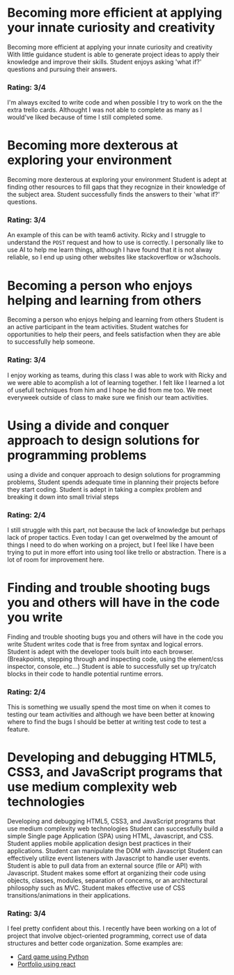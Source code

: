 # Becoming more efficient at applying your innate curiosity and creativity

Becoming more efficient at applying your innate curiosity and creativity
With little guidance student is able to generate project ideas to apply their knowledge and improve their skills.
Student enjoys asking 'what if?' questions and pursuing their answers.

### Rating: 3/4

I'm always excited to write code and when possible I try to work on the the extra trello cards. Althought I was not able to complete as many as I would've liked because of time I still completed some.

# Becoming more dexterous at exploring your environment
Becoming more dexterous at exploring your environment
Student is adept at finding other resources to fill gaps that they recognize in their knowledge of the subject area.
Student successfully finds the answers to their 'what if?' questions.

### Rating: 3/4 

An example of this can be with team6 activity. Ricky and I struggle to understand the `POST` request and how to use is correctly. I personally like to use AI to help me learn things, although I have found that it is not alway reliable, so I end up using other websites like stackoverflow or w3schools.


# Becoming a person who enjoys helping and learning from others
Becoming a person who enjoys helping and learning from others
Student is an active participant in the team activities.
Student watches for opportunities to help their peers, and feels satisfaction when they are able to successfully help someone.

### Rating: 3/4

I enjoy working as teams, during this class I was able to work with Ricky and we were able to acomplish a lot of learning together. I felt like I learned a lot of usefull techniques from him and I hope he did from me too. We meet everyweek outside of class to make sure we finish our team activities.


# Using a divide and conquer approach to design solutions for programming problems

using a divide and conquer approach to design solutions for programming problems,
Student spends adequate time in planning their projects before they start coding.
Student is adept in taking a complex problem and breaking it down into small trivial steps

### Rating: 2/4

I still struggle with this part, not because the lack of knowledge but perhaps lack of proper tactics. Even today I can get overwelmed by the amount of things I need to do when working on a project, but I feel like I have been trying to put in more effort into using tool like trello or abstraction. There is a lot of room for improvement here.


# Finding and trouble shooting bugs you and others will have in the code you write

Finding and trouble shooting bugs you and others will have in the code you write
Student writes code that is free from syntax and logical errors.
Student is adept with the developer tools built into each browser. (Breakpoints, stepping through and inspecting code, using the element/css inspector, console, etc...)
Student is able to successfully set up try/catch blocks in their code to handle potential runtime errors.

### Rating: 2/4

This is something we usually spend the most time on when it comes to testing our team activities and although we have been better at knowing where to find the bugs I should be better at writing test code to test a feature.

# Developing and debugging HTML5, CSS3, and JavaScript programs that use medium complexity web technologies

Developing and debugging HTML5, CSS3, and JavaScript programs that use medium complexity web technologies
Student can successfully build a simple Single page Application (SPA) using HTML, Javascript, and CSS.
Student applies mobile application design best practices in their applications.
Student can manipulate the DOM with Javascript
Student can effectively utilize event listeners with Javascript to handle user events.
Student is able to pull data from an external source (file or API) with Javascript.
Student makes some effort at organizing their code using objects, classes, modules, separation of concerns, or an architectural philosophy such as MVC.
Student makes effective use of CSS transitions/animations in their applications.

### Rating: 3/4

I feel pretty confident about this. I recently have been working on a lot of project that involve object-oriented programming, correct use of data structures and better code organization. Some examples are:
- [Card game using Python](https://github.com/Elchamos64/Team3.14_card_game/tree/developer_branch)
- [Portfolio using react](https://github.com/Elchamos64/portfolio)
